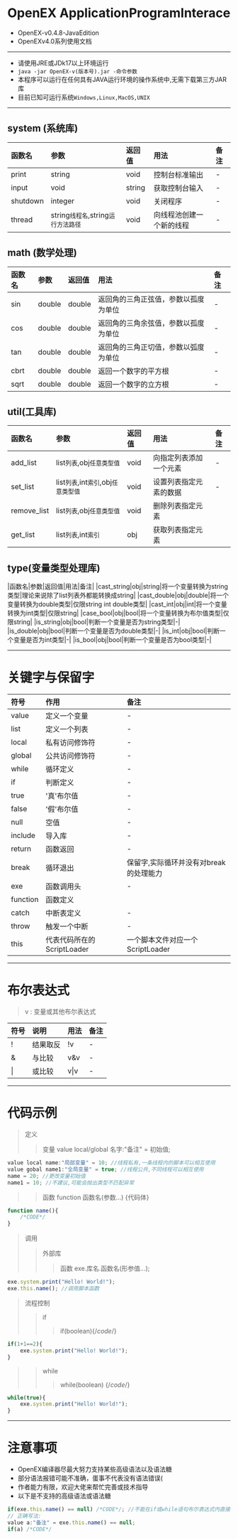 # OpenEX ApplicationProgramInterace
* OpenEX-v0.4.8-JavaEdition
* OpenEXv4.0系列使用文档

<hr>

* 请使用JRE或JDk17以上环境运行
* <code>java -jar OpenEX-v(版本号).jar -命令参数</code>
* 本程序可以运行在任何具有JAVA运行环境的操作系统中,无需下载第三方JAR库
* 目前已知可运行系统<code>Windows,Linux,MacOS,UNIX</code>

<hr>

## system (系统库)
|函数名|参数|返回值|用法|备注|
|:---|:---|:---|:---|:---|
|print|string|void|控制台标准输出|-|
|input|void|string|获取控制台输入|-|
|shutdown|integer|void|关闭程序|-|
|thread|string<code>线程名</code>,string<code>运行方法路径</code>|void|向线程池创建一个新的线程|-|

## math (数学处理)
|函数名|参数|返回值|用法|备注|
|:---|:---|:---|:---|:---|
|sin|double|double|返回角的三角正弦值，参数以孤度为单位|-|
|cos|double|double|返回角的三角余弦值，参数以孤度为单位|-|
|tan|double|double|返回角的三角正切值，参数以弧度为单位|-|
|cbrt|double|double|返回一个数字的平方根|-|
|sqrt|double|double|返回一个数字的立方根|-|

## util(工具库)
|函数名|参数|返回值|用法|备注|
|:---|:---|:---|:---|:---|
|add_list|list<code>列表</code>,obj<code>任意类型值</code>|void|向指定列表添加一个元素|-|
|set_list|list<code>列表</code>,int<code>索引</code>,obj<code>任意类型值</code>|void|设置列表指定元素的数据|-|
|remove_list|list<code>列表</code>,obj<code>任意类型值</code>|void|删除列表指定元素|
|get_list|list<code>列表</code>,int<code>索引</code>|obj|获取列表指定元素|

## type(变量类型处理库)
|函数名|参数|返回值|用法|备注|
|cast_string|obj|string|将一个变量转换为string类型|理论来说除了list列表外都能转换成string|
|cast_double|obj|double|将一个变量转换为double类型|仅限string int double类型|
|cast_int|obj|int|将一个变量转换为int类型|仅限string|
|case_bool|obj|bool|将一个变量转换为布尔值类型|仅限string|
|is_string|obj|bool|判断一个变量是否为string类型|-|
|is_double|obj|bool|判断一个变量是否为double类型|-|
|is_int|obj|bool|判断一个变量是否为int类型|-|
|is_bool|obj|bool|判断一个变量是否为bool类型|-|

<hr>

# 关键字与保留字
|符号|作用|备注|
|:---|:---|:---|
|value|定义一个变量|-|
|list|定义一个列表|-|
|local|私有访问修饰符|-|
|global|公共访问修饰符|-|
|while|循环定义|-|
|if|判断定义|-|
|true|'真'布尔值|-|
|false|'假'布尔值|-|
|null|空值|-|
|include|导入库|-|
|return|函数返回|-|
|break|循环退出|保留字,实际循环并没有对break的处理能力|
|exe|函数调用头|-|
|function|函数定义|
|catch|中断表定义|-|
|throw|触发一个中断|-|
|this|代表代码所在的ScriptLoader|一个脚本文件对应一个ScriptLoader|

<hr>

# 布尔表达式
> v : 变量或其他布尔表达式

|符号|说明|用法|备注|
|:---|:---|:---|:---|
|!|结果取反|!v|-|
|&|与比较|v&v|-|
|\||或比较|v\|v|-|

<hr>

# 代码示例

> 定义
>> 变量 value local/global 名字:"备注" = 初始值;
``` js
value local name:"局部变量" = 10; //线程私有,一条线程内的脚本可以相互使用
value gobal name1:"全局变量" = true; //线程公共,不同线程可以相互使用
name = 20; //更改变量初始值
name1 = 10; //不建议,可能会抛出类型不匹配异常
```

>> 函数 function 函数名(参数...) {代码体}
```js
function name(){
    /*CODE*/
}
```

> 调用
>> 外部库
>>> 函数 exe.库名.函数名(形参值...);
```js
exe.system.print("Hello! World!");
exe.this.name(); //调用脚本函数
```

> 流程控制
>> if 
>>> if(boolean){/*code*/} 
```js
if(1+1==2){
    exe.system.print("Hello! World!");
}
```
>> while
>>> while(boolean) {/*code*/}
```js
while(true){
    exe.system.print("Hello! World!");
}
```

<hr>

# 注意事项
* OpenEX编译器尽最大努力支持某些高级语法以及语法糖
* 部分语法报错可能不准确，蛋事不代表没有语法错误(
* 作者能力有限，欢迎大佬来帮忙完善或技术指导
* 以下是不支持的高级语法或语法糖
```js
if(exe.this.name() == null) /*CODE*/; //不能在if或while语句布尔表达式内直接引用函数
// 正确写法:
value a:"备注" = exe.this.name() == null;
if(a) /*CODE*/
```



